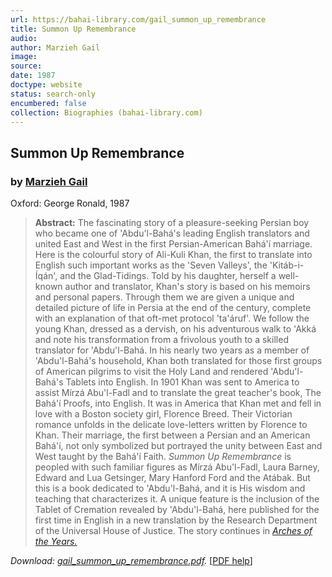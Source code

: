 ```yaml
---
url: https://bahai-library.com/gail_summon_up_remembrance
title: Summon Up Remembrance
audio: 
author: Marzieh Gail
image: 
source: 
date: 1987
doctype: website
status: search-only
encumbered: false
collection: Biographies (bahai-library.com)
---
```



## Summon Up Remembrance

### by [Marzieh Gail](https://bahai-library.com/author/Marzieh+Gail)

Oxford: George Ronald, 1987


> **Abstract:** The fascinating story of a pleasure-seeking Persian boy who became one of 'Abdu'l-Bahá's leading English translators and united East and West in the first Persian-American Bahá'í marriage. Here is the colourful story of Ali-Kuli Khan, the first to translate into English such important works as the 'Seven Valleys', the 'Kitáb-i-Íqán', and the Glad-Tidings. Told by his daughter, herself a well-known author and translator, Khan's story is based on his memoirs and personal papers. Through them we are given a unique and detailed picture of life in Persia at the end of the century, complete with an explanation of that oft-met protocol 'ta'áruf'. We follow the young Khan, dressed as a dervish, on his adventurous walk to 'Akká and note his transformation from a frivolous youth to a skilled translator for 'Abdu'l-Bahá. In his nearly two years as a member of 'Abdu'l-Bahá's household, Khan both translated for those first groups of American pilgrims to visit the Holy Land and rendered 'Abdu'l-Bahá's Tablets into English. In 1901 Khan was sent to America to assist Mírzá Abu'l-Fadl and to translate the great teacher's book, The Bahá'í Proofs, into English. It was in America that Khan met and fell in love with a Boston society girl, Florence Breed. Their Victorian romance unfolds in the delicate love-letters written by Florence to Khan. Their marriage, the first between a Persian and an American Bahá'í, not only symbolized but portrayed the unity between East and West taught by the Bahá'í Faith. _Summon Up Remembrance_ is peopled with such familiar figures as Mírzá Abu'l-Fadl, Laura Barney, Edward and Lua Getsinger, Mary Hanford Ford and the Atábak. But this is a book dedicated to 'Abdu'l-Bahá, and it is His wisdom and teaching that characterizes it. A unique feature is the inclusion of the Tablet of Cremation revealed by 'Abdu'l-Bahá, here published for the first time in English in a new translation by the Research Department of the Universal House of Justice. The story continues in [_Arches of the Years._](http://bahai-library.com/gail_arches_years)

_Download: [gail\_summon\_up_remembrance.pdf](https://bahai-library.com/pdf/g/gail_summon_up_remembrance.pdf)._ \[[PDF help](https://bahai-library.com/pdf/)\]